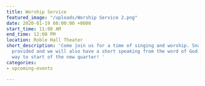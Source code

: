 ```yaml
---
title: Worship Service
featured_image: "/uploads/Worship Service 2.png"
date: 2020-01-19 08:00:00 +0000
start_time: 11:00 AM
end_time: 12:00 PM
location: Roble Hall Theater
short_description: 'Come join us for a time of singing and worship. Snacks will be
  provided and we will also have a short speaking from the word of God. What a great
  way to start of the new quarter! '
categories:
- upcoming-events

---
```

